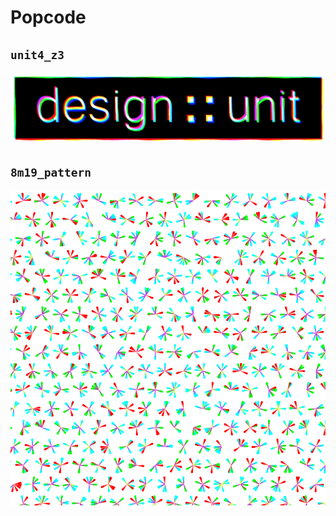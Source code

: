 # Popcode

## `unit4_z3`

![](unit4_z3/preview.png)


## `8m19_pattern` 

![](8m19_pattern/pattern.png)

